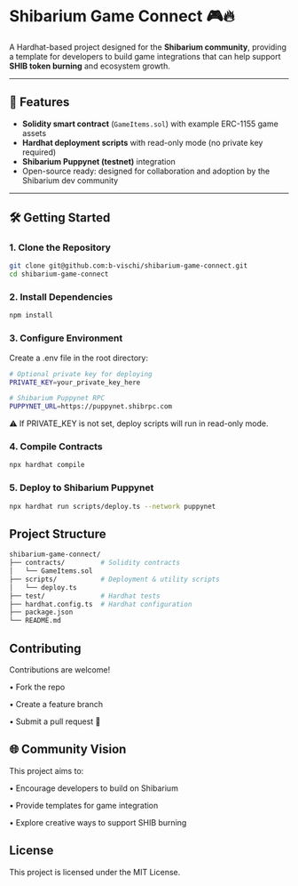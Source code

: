 # Shibarium Game Connect 🎮🔥

A Hardhat-based project designed for the **Shibarium community**, providing a template for developers to build game integrations that can help support **SHIB token burning** and ecosystem growth.  

---

## 🚀 Features
- **Solidity smart contract** (`GameItems.sol`) with example ERC-1155 game assets  
- **Hardhat deployment scripts** with read-only mode (no private key required)  
- **Shibarium Puppynet (testnet)** integration  
- Open-source ready: designed for collaboration and adoption by the Shibarium dev community  

---

## 🛠️ Getting Started

### 1. Clone the Repository
```bash
git clone git@github.com:b-vischi/shibarium-game-connect.git
cd shibarium-game-connect

```
### 2. Install Dependencies
```bash
npm install

```
### 3. Configure Environment
Create a .env file in the root directory:
```bash
# Optional private key for deploying
PRIVATE_KEY=your_private_key_here

# Shibarium Puppynet RPC
PUPPYNET_URL=https://puppynet.shibrpc.com

```
⚠️ If PRIVATE_KEY is not set, deploy scripts will run in read-only mode.

### 4. Compile Contracts
```bash
npx hardhat compile

```
### 5. Deploy to Shibarium Puppynet
```bash
npx hardhat run scripts/deploy.ts --network puppynet

```
## Project Structure
```bash
shibarium-game-connect/
├── contracts/         # Solidity contracts
│   └── GameItems.sol
├── scripts/           # Deployment & utility scripts
│   └── deploy.ts
├── test/              # Hardhat tests
├── hardhat.config.ts  # Hardhat configuration
├── package.json
└── README.md

```
## Contributing
Contributions are welcome!

• Fork the repo

• Create a feature branch

• Submit a pull request 🚀

## 🌐 Community Vision
This project aims to:

• Encourage developers to build on Shibarium

• Provide templates for game integration

• Explore creative ways to support SHIB burning

## License
This project is licensed under the MIT License.
